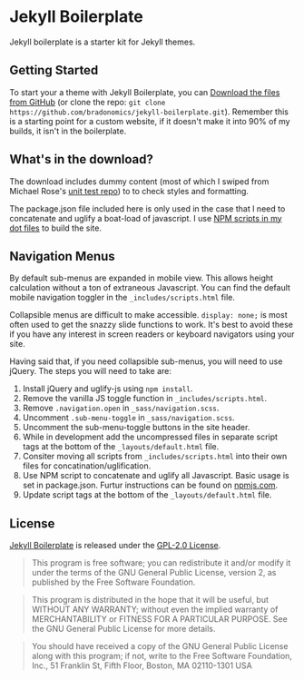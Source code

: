 # Jekyll Boilerplate
Jekyll boilerplate is a starter kit for Jekyll themes.

## Getting Started

To start your a theme with Jekyll Boilerplate, you can [Download the files from GitHub](https://github.com/bradonomics/jekyll-boilerplate/archive/master.zip) (or clone the repo: `git clone https://github.com/bradonomics/jekyll-boilerplate.git`). Remember this is a starting point for a custom website, if it doesn't make it into 90% of my builds, it isn't in the boilerplate.

## What's in the download?

The download includes dummy content (most of which I swiped from Michael Rose's [unit test repo](https://github.com/mmistakes/jekyll-theme-unit-test)) to to check styles and formatting.

The package.json file included here is only used in the case that I need to concatenate and uglify a boat-load of javascript. I use [NPM scripts in my dot files](https://github.com/bradonomics/dotfiles/blob/master/bash_aliases#L46-L47) to build the site.

## Navigation Menus

By default sub-menus are expanded in mobile view. This allows height calculation without a ton of extraneous Javascript. You can find the default mobile navigation toggler in the `_includes/scripts.html` file.

Collapsible menus are difficult to make accessible. `display: none;` is most often used to get the snazzy slide functions to work. It's best to avoid these if you have any interest in screen readers or keyboard navigators using your site.

Having said that, if you need collapsible sub-menus, you will need to use jQuery. The steps you will need to take are:

1. Install jQuery and uglify-js using `npm install`.
1. Remove the vanilla JS toggle function in `_includes/scripts.html`.
1. Remove `.navigation.open` in `_sass/navigation.scss`.
1. Uncomment `.sub-menu-toggle` in `_sass/navigation.scss`.
1. Uncomment the sub-menu-toggle buttons in the site header.
1. While in development add the uncompressed files in separate script tags at the bottom of the `_layouts/default.html` file.
1. Consiter moving all scripts from `_includes/scripts.html` into their own files for concatination/uglification.
1. Use NPM script to concatenate and uglify all Javascript. Basic usage is set in package.json. Furtur instructions can be found on [npmjs.com](https://www.npmjs.com/package/uglify-js#command-line-usage).
1. Update script tags at the bottom of the `_layouts/default.html` file.

## License

[Jekyll Boilerplate](https://github.com/bradonomics/Jekyll-boilerplate/blob/master/LICENSE.md) is released under the [GPL-2.0 License](http://www.gnu.org/licenses/gpl-2.0.html).

> This program is free software; you can redistribute it and/or modify
it under the terms of the GNU General Public License, version 2, as
published by the Free Software Foundation.

> This program is distributed in the hope that it will be useful,
but WITHOUT ANY WARRANTY; without even the implied warranty of
MERCHANTABILITY or FITNESS FOR A PARTICULAR PURPOSE. See the
GNU General Public License for more details.

> You should have received a copy of the GNU General Public License
along with this program; if not, write to the Free Software
Foundation, Inc., 51 Franklin St, Fifth Floor, Boston, MA 02110-1301 USA
